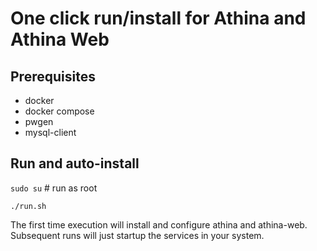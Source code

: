 # One click run/install for Athina and Athina Web

## Prerequisites
* docker
* docker compose
* pwgen
* mysql-client

## Run and auto-install
`sudo su` # run as root

`./run.sh`

The first time execution will install and configure athina and athina-web. Subsequent runs will just startup the services in your system.
